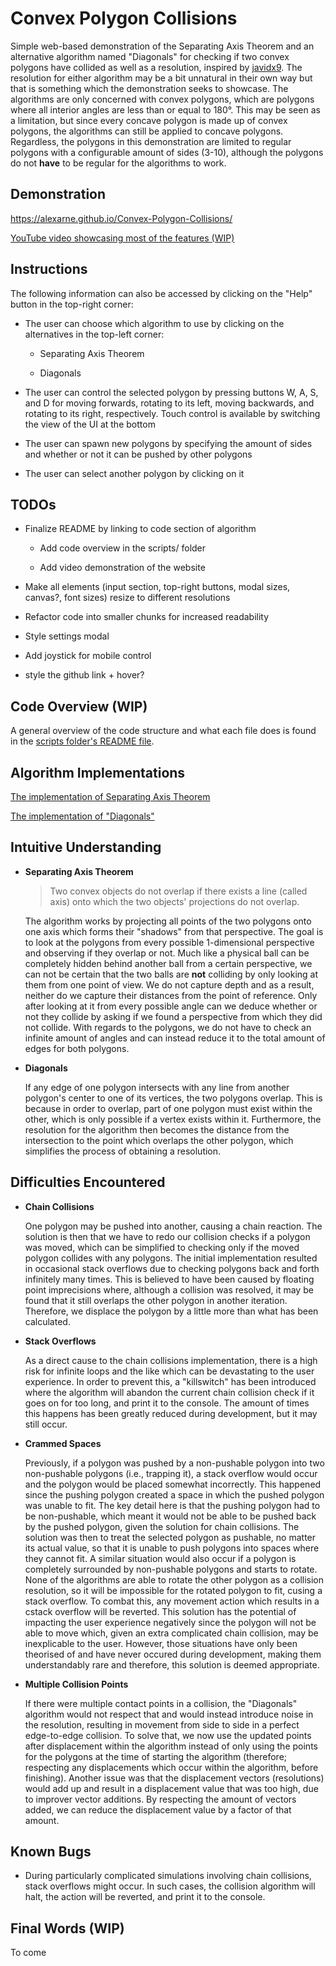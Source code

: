 # Convex Polygon Collisions

Simple web-based demonstration of the Separating Axis Theorem and an alternative algorithm named "Diagonals" for checking if two convex polygons have collided as well as a resolution, inspired by [javidx9](https://youtu.be/7Ik2vowGcU0). The resolution for either algorithm may be a bit unnatural in their own way but that is something which the demonstration seeks to showcase. The algorithms are only concerned with convex polygons, which are polygons where all interior angles are less than or equal to 180&deg;. This may be seen as a limitation, but since every concave polygon is made up of convex polygons, the algorithms can still be applied to concave polygons. Regardless, the polygons in this demonstration are limited to regular polygons with a configurable amount of sides (3-10), although the polygons do not **have** to be regular for the algorithms to work. 

## Demonstration

https://alexarne.github.io/Convex-Polygon-Collisions/

[YouTube video showcasing most of the features (WIP)](link)

## Instructions

The following information can also be accessed by clicking on the "Help" button in the top-right corner:

* The user can choose which algorithm to use by clicking on the alternatives in the top-left corner:

    * Separating Axis Theorem

    * Diagonals

* The user can control the selected polygon by pressing buttons W, A, S, and D for moving forwards, rotating to its left, moving backwards, and rotating to its right, respectively. Touch control is available by switching the view of the UI at the bottom

* The user can spawn new polygons by specifying the amount of sides and whether or not it can be pushed by other polygons

* The user can select another polygon by clicking on it

## TODOs

* Finalize README by linking to code section of algorithm

    * Add code overview in the scripts/ folder

    * Add video demonstration of the website

* Make all elements (input section, top-right buttons, modal sizes, canvas?, font sizes) resize to different resolutions

* Refactor code into smaller chunks for increased readability

* Style settings modal

* Add joystick for mobile control

* style the github link + hover?

## Code Overview (WIP)

A general overview of the code structure and what each file does is found in the [scripts folder's README file](./scripts/).

## Algorithm Implementations

[The implementation of Separating Axis Theorem](./script.js#L7-L93)

[The implementation of "Diagonals"](./script.js#L95-L185)

## Intuitive Understanding

* **Separating Axis Theorem**

    > Two convex objects do not overlap if there exists a line (called axis) onto which the two objects' projections do not overlap.

    The algorithm works by projecting all points of the two polygons onto one axis which forms their "shadows" from that perspective. The goal is to look at the polygons from every possible 1-dimensional perspective and observing if they overlap or not. Much like a physical ball can be completely hidden behind another ball from a certain perspective, we can not be certain that the two balls are **not** colliding by only looking at them from one point of view. We do not capture depth and as a result, neither do we capture their distances from the point of reference. Only after looking at it from every possible angle can we deduce whether or not they collide by asking if we found a perspective from which they did not collide. With regards to the polygons, we do not have to check an infinite amount of angles and can instead reduce it to the total amount of edges for both polygons.

* **Diagonals**

    If any edge of one polygon intersects with any line from another polygon's center to one of its vertices, the two polygons overlap. This is because in order to overlap, part of one polygon must exist within the other, which is only possible if a vertex exists within it. Furthermore, the resolution for the algorithm then becomes the distance from the intersection to the point which overlaps the other polygon, which simplifies the process of obtaining a resolution.

## Difficulties Encountered

* **Chain Collisions**

    One polygon may be pushed into another, causing a chain reaction. The solution is then that we have to redo our collision checks if a polygon was moved, which can be simplified to checking only if the moved polygon collides with any polygons. The initial implementation resulted in occasional stack overflows due to checking polygons back and forth infinitely many times. This is believed to have been caused by floating point imprecisions where, although a collision was resolved, it may be found that it still overlaps the other polygon in another iteration. Therefore, we displace the polygon by a little more than what has been calculated.

* **Stack Overflows**

    As a direct cause to the chain collisions implementation, there is a high risk for infinite loops and the like which can be devastating to the user experience. In order to prevent this, a "killswitch" has been introduced where the algorithm will abandon the current chain collision check if it goes on for too long, and print it to the console. The amount of times this happens has been greatly reduced during development, but it may still occur.

* **Crammed Spaces**

    Previously, if a polygon was pushed by a non-pushable polygon into two non-pushable polygons (i.e., trapping it), a stack overflow would occur and the polygon would be placed somewhat incorrectly. This happened since the pushing polygon created a space in which the pushed polygon was unable to fit. The key detail here is that the pushing polygon had to be non-pushable, which meant it would not be able to be pushed back by the pushed polygon, given the solution for chain collisions. The solution was then to treat the selected polygon as pushable, no matter its actual value, so that it is unable to push polygons into spaces where they cannot fit. A similar situation would also occur if a polygon is completely surrounded by non-pushable polygons and starts to rotate. None of the algorithms are able to rotate the other polygon as a collision resolution, so it will be impossible for the rotated polygon to fit, cusing a stack overflow. To combat this, any movement action which results in a cstack overflow will be reverted. This solution has the potential of impacting the user experience negatively since the polygon will not be able to move which, given an extra complicated chain collision, may be inexplicable to the user. However, those situations have only been theorised of and have never occured during development, making them understandably rare and therefore, this solution is deemed appropriate.

* **Multiple Collision Points**

    If there were multiple contact points in a collision, the "Diagonals" algorithm would not respect that and would instead introduce noise in the resolution, resulting in movement from side to side in a perfect edge-to-edge collision. To solve that, we now use the updated points after displacement within the algorithm instead of only using the points for the polygons at the time of starting the algorithm (therefore; respecting any displacements which occur within the algorithm, before finishing). Another issue was that the displacement vectors (resolutions) would add up and result in a displacement value that was too high, due to improver vector additions. By respecting the amount of vectors added, we can reduce the displacement value by a factor of that amount. 

## Known Bugs

* During particularly complicated simulations involving chain collisions, stack overflows might occur. In such cases, the collision algorithm will halt, the action will be reverted, and print it to the console.

## Final Words (WIP)

To come
